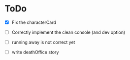 # ToDo

- [X] Fix the characterCard

- [ ] Correctly implement the clean console (and dev option)

- [ ] running away is not correct yet

- [ ] write deathOffice story